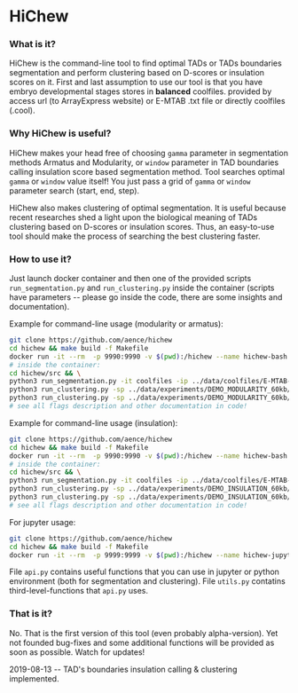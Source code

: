 # HiChew

### What is it?

HiChew is the command-line tool to find optimal TADs or TADs boundaries segmentation and perform clustering based on D-scores or insulation scores on it. 
First and last assumption to use our tool is that you have embryo developmental stages stores in **balanced** coolfiles.
provided by access url (to ArrayExpress website) or E-MTAB .txt file or directly coolfiles (.cool).

### Why HiChew is useful?

HiChew makes your head free of choosing `gamma` parameter in segmentation methods Armatus and Modularity, 
or `window` parameter in TAD boundaries calling insulation score based segmentation method. Tool searches 
optimal `gamma` or `window` value itself! You just pass a grid of `gamma` or `window` parameter search (start, end, step).

HiChew also makes clustering of optimal segmentation. It is useful because recent researches shed a light upon the 
biological meaning of TADs clustering based on D-scores or insulation scores.
Thus, an easy-to-use tool should make the process of searching the best clustering faster.

### How to use it?

Just launch docker container and then one of the provided scripts `run_segmentation.py` and `run_clustering.py` 
inside the container (scripts have parameters -- please go inside the code, there are some insights and 
documentation).

Example for command-line usage (modularity or armatus):
```bash
git clone https://github.com/aence/hichew
cd hichew && make build -f Makefile
docker run -it --rm  -p 9990:9990 -v $(pwd):/hichew --name hichew-bash hichew-bash
# inside the container:
cd hichew/src && \
python3 run_segmentation.py -it coolfiles -ip ../data/coolfiles/E-MTAB-4918.sdrf -e DEMO_MODULARITY_60kb -eps 1e-1 -s 3-4h_repl_merged_5kb -res 5000 -chr X,2L,2R,3L,3R -m modularity -g 0,200.0,0.1 -e_mts 60000 -mis 2 -mts 1000 -pcnt 99.9 -vbc 1000
python3 run_clustering.py -sp ../data/experiments/DEMO_MODULARITY_60kb/opt_tads_modularity_60kb_5kb.csv -it coolfiles -ip ../data/coolfiles/E-MTAB-4918.sdrf -e DEMO_MODULARITY_60kb -mode range -m kmeans -nc 15 -s nuclear_cycle_12_repl_merged_5kb,nuclear_cycle_13_repl_merged_5kb,nuclear_cycle_14_repl_merged_5kb,3-4h_repl_merged_5kb -chr X,2L,2R,3L,3R -pcnt 99.9 -rs 42 -res 5000
python3 run_clustering.py -sp ../data/experiments/DEMO_MODULARITY_60kb/opt_tads_modularity_60kb_5kb.csv -it coolfiles -ip ../data/coolfiles/E-MTAB-4918.sdrf -e DEMO_MODULARITY_60kb -mode certain -m kmeans -nc 7 -s nuclear_cycle_12_repl_merged_5kb,nuclear_cycle_13_repl_merged_5kb,nuclear_cycle_14_repl_merged_5kb,3-4h_repl_merged_5kb -chr X,2L,2R,3L,3R -pcnt 99.9 -vbc 1000 -rs 42 -vs 3-4h_repl_merged_5kb -res 5000
# see all flags description and other documentation in code!
```

Example for command-line usage (insulation):
```bash
git clone https://github.com/aence/hichew
cd hichew && make build -f Makefile
docker run -it --rm  -p 9990:9990 -v $(pwd):/hichew --name hichew-bash hichew-bash
# inside the container:
cd hichew/src && \
python3 run_segmentation.py -it coolfiles -ip ../data/coolfiles/E-MTAB-4918.sdrf -e DEMO_INSULATION_60kb -eps 0.05 -s 3-4h_repl_merged_5kb -res 5000 -chr X,2L,2R,3L,3R -m insulation -g 0,200,1 -e_mts 60000 -mis 3 -mts 1000 -pcnt 99.9 -vbc 100
python3 run_clustering.py -sp ../data/experiments/DEMO_INSULATION_60kb/opt_tads_insulation_60kb_5kb.csv -it coolfiles -ip ../data/coolfiles/E-MTAB-4918.sdrf -e DEMO_INSULATION_60kb -mode range -m kmeans -nc 15 -s nuclear_cycle_12_repl_merged_5kb,nuclear_cycle_13_repl_merged_5kb,nuclear_cycle_14_repl_merged_5kb,3-4h_repl_merged_5kb -chr X,2L,2R,3L,3R -pcnt 99.9 -rs 42 -ins True -res 5000
python3 run_clustering.py -sp ../data/experiments/DEMO_INSULATION_60kb/opt_tads_insulation_60kb_5kb.csv -it coolfiles -ip ../data/coolfiles/E-MTAB-4918.sdrf -e DEMO_INSULATION_60kb -mode certain -m kmeans -nc 7 -s nuclear_cycle_12_repl_merged_5kb,nuclear_cycle_13_repl_merged_5kb,nuclear_cycle_14_repl_merged_5kb,3-4h_repl_merged_5kb -chr X,2L,2R,3L,3R -pcnt 99.9 -vbc 100 -rs 42 -vs 3-4h_repl_merged_5kb -ins True -res 5000
# see all flags description and other documentation in code!
```

For jupyter usage:
```bash
git clone https://github.com/aence/hichew
cd hichew && make build -f Makefile
docker run -it --rm  -p 9999:9999 -v $(pwd):/hichew --name hichew-jupyter hichew-jupyter
```

File `api.py` contains useful functions that you can use in jupyter or python environment (both for segmentation and clustering).
File `utils.py` contatins third-level-functions that `api.py` uses.

### That is it?

No. That is the first version of this tool (even probably alpha-version). Yet not founded bug-fixes and some additional 
functions will be provided as soon as possible. Watch for updates!

2019-08-13 -- TAD's boundaries insulation calling & clustering implemented.
